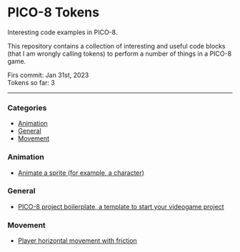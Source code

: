 # PICO-8 Tokens

Interesting code examples in PICO-8.

This repository contains a collection of interesting and useful code blocks (that I am wrongly calling tokens) to perform a number of things in a PICO-8 game.

Firs commit: Jan 31st, 2023  
Tokens so far: 3

---

### Categories

- [Animation](#Animation)
- [General](#General)
- [Movement](#Movement)

### Animation

- [Animate a sprite (for example, a character)](animation/animate-sprite.md)

### General

- [PICO-8 project boilerplate, a template to start your videogame project](https://github.com/isacben/template-p8)

### Movement

- [Player horizontal movement with friction](movement/player-horizontal-movement-friction.md)